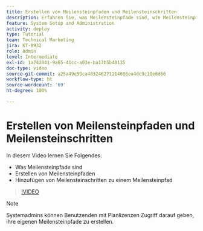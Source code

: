 ```yaml
---
title: Erstellen von Meilensteinpfaden und Meilensteinschritten
description: Erfahren Sie, was Meilensteinpfade sind, wie Meilensteinpfade erstellt und wie Meilensteinschritte hinzugefügt werden können.
feature: System Setup and Administration
activity: deploy
type: Tutorial
team: Technical Marketing
jira: KT-8932
role: Admin
level: Intermediate
exl-id: 1a742041-9a65-41cc-a03e-ba17b5b40135
doc-type: video
source-git-commit: a25a49e59ca483246271214886ea4dc9c10e8d66
workflow-type: ht
source-wordcount: '69'
ht-degree: 100%

---
```


# Erstellen von Meilensteinpfaden und Meilensteinschritten

In diesem Video lernen Sie Folgendes:

* Was Meilensteinpfade sind
* Erstellen von Meilensteinpfaden
* Hinzufügen von Meilensteinschritten zu einem Meilensteinpfad

>[!VIDEO](https://video.tv.adobe.com/v/335204/?quality=12&learn=on)

>[!NOTE]
>
>Systemadmins können Benutzenden mit Planlizenzen Zugriff darauf geben, ihre eigenen Meilensteinpfade zu erstellen.
